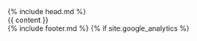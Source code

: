 <!DOCTYPE html>
<html lang="{{ site.lang | default: "en-US" }}">
  {% include head.md %}
  <body>
    <div class="main-content">
      {{ content }}
    </div>
    {% include footer.md %}
    {% if site.google_analytics %}
      <script type="text/javascript">
        (function(i,s,o,g,r,a,m){i['GoogleAnalyticsObject']=r;i[r]=i[r]||function(){
        (i[r].q=i[r].q||[]).push(arguments)},i[r].l=1*new Date();a=s.createElement(o),
        m=s.getElementsByTagName(o)[0];a.async=1;a.src=g;m.parentNode.insertBefore(a,m)
        })(window,document,'script','//www.google-analytics.com/analytics.js','ga');

        ga('create', '{{ site.google_analytics }}', 'auto');
        ga('send', 'pageview');
      </script>
    {% endif %}
    
    <script type="text/javascript">
      window._idl = {};
      _idl.variant = "modal";
      (function() {
          var idl = document.createElement('script');
          idl.async = true;
          idl.src = 'https://members.internetdefenseleague.org/include/?url=' + (_idl.url || '') + '&campaign=' + (_idl.campaign || '') + '&variant=' + (_idl.variant || 'modal');
          document.getElementsByTagName('body')[0].appendChild(idl);
      })();
    </script>
  </body>
</html>
